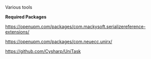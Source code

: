 Various tools

**Required Packages**

https://openupm.com/packages/com.mackysoft.serializereference-extensions/

https://openupm.com/packages/com.neuecc.unirx/

https://github.com/Cysharp/UniTask

